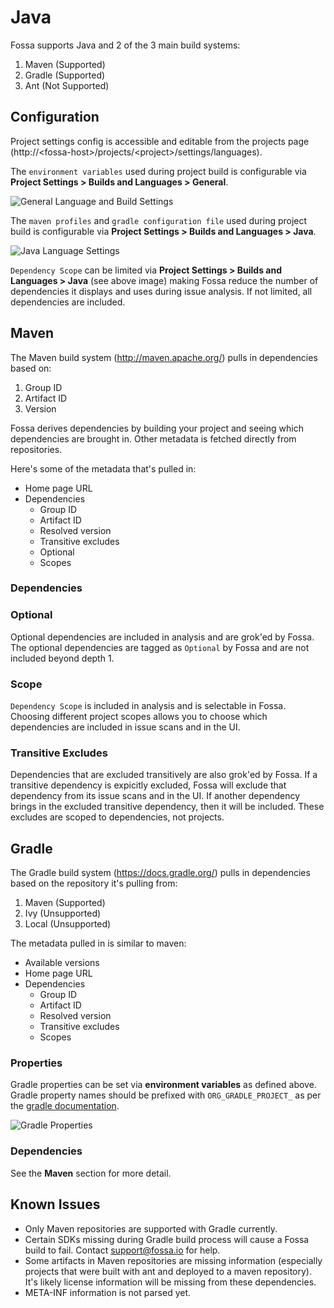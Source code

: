 # Java

Fossa supports Java and 2 of the 3 main build systems:

1. Maven (Supported)
2. Gradle (Supported)
3. Ant (Not Supported)

## Configuration

Project settings config is accessible and editable from the projects page (http://&lt;fossa-host&gt;/projects/&lt;project&gt;/settings/languages).

The `environment variables` used during project build is configurable via **Project Settings > Builds and Languages > General**.

![General Language and Build Settings](/img/project-settings-language-settings-general.png)

The `maven profiles` and `gradle configuration file` used during project build is configurable via **Project Settings > Builds and Languages > Java**.

![Java Language Settings](/img/project-settings-language-settings-java.png)

`Dependency Scope` can be limited via **Project Settings > Builds and Languages > Java** (see above image) making Fossa reduce the number of dependencies it displays and uses during issue analysis. If not limited, all dependencies are included.


## Maven

The Maven build system (http://maven.apache.org/) pulls in dependencies based on:

1. Group ID
2. Artifact ID
3. Version

Fossa derives dependencies by building your project and seeing which dependencies are brought in. Other metadata is fetched directly from repositories.

Here's some of the metadata that's pulled in:

- Home page URL
- Dependencies
  - Group ID
  - Artifact ID
  - Resolved version
  - Transitive excludes
  - Optional
  - Scopes

### Dependencies

### Optional

Optional dependencies are included in analysis and are grok'ed by Fossa. The optional dependencies are tagged as `Optional` by Fossa and are not included beyond depth 1.

### Scope

`Dependency Scope` is included in analysis and is selectable in Fossa. Choosing different project scopes allows you to choose which dependencies are included in issue scans and in the UI.

### Transitive Excludes

Dependencies that are excluded transitively are also grok'ed by Fossa. If a transitive dependency is expicitly excluded, Fossa will exclude that dependency from its issue scans and in the UI. If another dependency brings in the excluded transitive dependency, then it will be included. These excludes are scoped to dependencies, not projects.

## Gradle

The Gradle build system (https://docs.gradle.org/) pulls in dependencies based on the repository it's pulling from:

1. Maven (Supported)
2. Ivy (Unsupported)
3. Local (Unsupported)

The metadata pulled in is similar to maven:

- Available versions
- Home page URL
- Dependencies
  - Group ID
  - Artifact ID
  - Resolved version
  - Transitive excludes
  - Scopes

### Properties

Gradle properties can be set via **environment variables** as defined above. Gradle property names should be prefixed with `ORG_GRADLE_PROJECT_` as per the [gradle documentation](https://docs.gradle.org/current/userguide/build_environment.html).

![Gradle Properties](/img/gradle-properties.png)

### Dependencies

See the **Maven** section for more detail.

## Known Issues

- Only Maven repositories are supported with Gradle currently.
- Certain SDKs missing during Gradle build process will cause a Fossa build to fail. Contact [support@fossa.io](mail:support@fossa.io) for help.
- Some artifacts in Maven repositories are missing information (especially projects that were built with ant and deployed to a maven repository). It's likely license information will be missing from these dependencies.
- META-INF information is not parsed yet.
